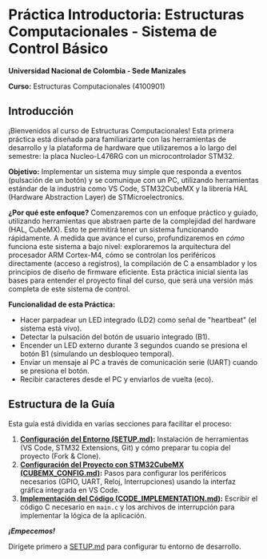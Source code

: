 # Práctica Introductoria: Estructuras Computacionales - Sistema de Control Básico

**Universidad Nacional de Colombia - Sede Manizales**

**Curso:** Estructuras Computacionales (4100901)

## Introducción

¡Bienvenidos al curso de Estructuras Computacionales! Esta primera práctica está diseñada para familiarizarte con las herramientas de desarrollo y la plataforma de hardware que utilizaremos a lo largo del semestre: la placa Nucleo-L476RG con un microcontrolador STM32.

**Objetivo:** Implementar un sistema muy simple que responda a eventos (pulsación de un botón) y se comunique con un PC, utilizando herramientas estándar de la industria como VS Code, STM32CubeMX y la librería HAL (Hardware Abstraction Layer) de STMicroelectronics.

**¿Por qué este enfoque?**
Comenzaremos con un enfoque práctico y guiado, utilizando herramientas que abstraen parte de la complejidad del hardware (HAL, CubeMX). Esto te permitirá tener un sistema funcionando rápidamente. A medida que avance el curso, profundizaremos en *cómo* funciona este sistema a bajo nivel: exploraremos la arquitectura del procesador ARM Cortex-M4, cómo se controlan los periféricos directamente (acceso a registros), la compilación de C a ensamblador y los principios de diseño de firmware eficiente. Esta práctica inicial sienta las bases para entender el proyecto final del curso, que será una versión más completa de este sistema de control.

**Funcionalidad de esta Práctica:**
*   Hacer parpadear un LED integrado (LD2) como señal de "heartbeat" (el sistema está vivo).
*   Detectar la pulsación del botón de usuario integrado (B1).
*   Encender un LED externo durante 3 segundos cuando se presiona el botón B1 (simulando un desbloqueo temporal).
*   Enviar un mensaje al PC a través de comunicación serie (UART) cuando se presiona el botón.
*   Recibir caracteres desde el PC y enviarlos de vuelta (eco).

## Estructura de la Guía

Esta guía está dividida en varias secciones para facilitar el proceso:

1.  **[Configuración del Entorno (SETUP.md)](SETUP.md):** Instalación de herramientas (VS Code, STM32 Extensions, Git) y cómo preparar tu copia del proyecto (Fork & Clone).
2.  **[Configuración del Proyecto con STM32CubeMX (CUBEMX_CONFIG.md)](CUBEMX_CONFIG.md):** Pasos para configurar los periféricos necesarios (GPIO, UART, Reloj, Interrupciones) usando la interfaz gráfica integrada en VS Code.
3.  **[Implementación del Código (CODE_IMPLEMENTATION.md)](CODE_IMPLEMENTATION.md):** Escribir el código C necesario en `main.c` y los archivos de interrupción para implementar la lógica de la aplicación.

***¡Empecemos!***

Dirígete primero a [SETUP.md](SETUP.md) para configurar tu entorno de desarrollo.
